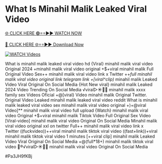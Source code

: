# What Is Minahil Malik Leaked Viral Video


[🌐 CLICK HERE 🟢==►► WATCH NOW](https://gitload.pages.dev/)

[🔴 CLICK HERE 🌐==►► Download Now](https://gitload.pages.dev/)

[![WATCH Videos](https://i.imgur.com/dJHk4Zq.gif)](https://gitload.pages.dev/)




























What is minahil malik leaked viral video hd {Viral} minahil malik viral video Original 2024
+minahil malik viral video original
+$+viral minahil malik Full Original Video
Sex++ minahil malik viral video link x Twitter ++*full minahil malik viral video original link telegram link
+[viral^clip)* minahil malik Leaked Video Viral Original On Social Media
{Hot New viral} minahil malik Leaked 2024 Video Trending On Social Media
️√viral▷☀️👄💥 minahil malik xxxx family sex Videos Oficial
+@[viral} Video minahil malik Original Twitter.
Original Video Leaked minahil malik leaked viral video reddit
What is minahil malik leaked viral video sex minahil malik viral video original +)+@viral Video]** minahil malik viral video full upload {Watch} minahil malik viral video Original +$+viral minahil malik Tiktok Video Full Original Sex Video [Viral-video] minahil malik viral video Original On Social Media Minahil malik viral video original xxl on twitter Full++ minahil malik viral video link x Twitter
((fuckvideo))++viral minahil malik tiktok viral video
((fast+link))+viral minahil malik tiktok viral video 1 minutes [++viral clip] minahil malik Leaked Video Viral Original On Social Media
+@(full*18+) minahil malik tiktok viral video
👙®️√viral▷☀️👄💥 minahil malik viral video Original On Social Media


#Pa3JH9fKBj
